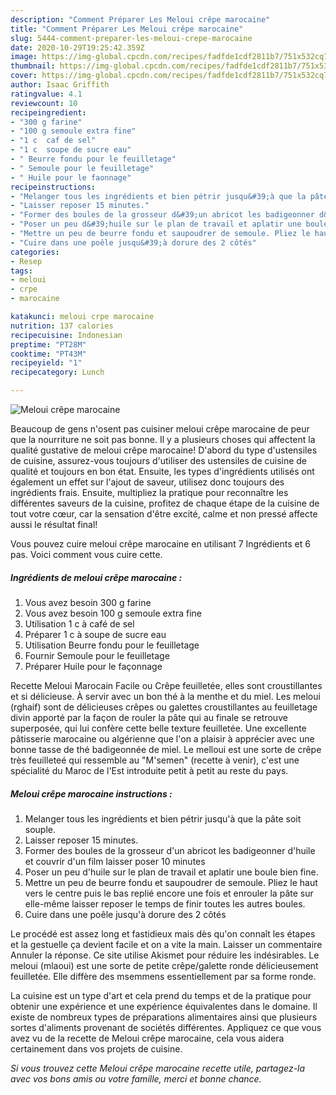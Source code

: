 ```yaml
---
description: "Comment Préparer Les Meloui crêpe marocaine"
title: "Comment Préparer Les Meloui crêpe marocaine"
slug: 5444-comment-preparer-les-meloui-crepe-marocaine
date: 2020-10-29T19:25:42.359Z
image: https://img-global.cpcdn.com/recipes/fadfde1cdf2811b7/751x532cq70/meloui-crepe-marocaine-photo-principale-de-la-recette.jpg
thumbnail: https://img-global.cpcdn.com/recipes/fadfde1cdf2811b7/751x532cq70/meloui-crepe-marocaine-photo-principale-de-la-recette.jpg
cover: https://img-global.cpcdn.com/recipes/fadfde1cdf2811b7/751x532cq70/meloui-crepe-marocaine-photo-principale-de-la-recette.jpg
author: Isaac Griffith
ratingvalue: 4.1
reviewcount: 10
recipeingredient:
- "300 g farine"
- "100 g semoule extra fine"
- "1 c  caf de sel"
- "1 c  soupe de sucre eau"
- " Beurre fondu pour le feuilletage"
- " Semoule pour le feuilletage"
- " Huile pour le faonnage"
recipeinstructions:
- "Melanger tous les ingrédients et bien pétrir jusqu&#39;à que la pâte soit souple."
- "Laisser reposer 15 minutes."
- "Former des boules de la grosseur d&#39;un abricot les badigeonner d&#39;huile et couvrir d&#39;un film laisser poser 10 minutes"
- "Poser un peu d&#39;huile sur le plan de travail et aplatir une boule bien fine."
- "Mettre un peu de beurre fondu et saupoudrer de semoule. Pliez le haut vers le centre puis le bas replié encore une fois et enrouler la pâte sur elle-même laisser reposer le temps de finir toutes les autres boules."
- "Cuire dans une poêle jusqu&#39;à dorure des 2 côtés"
categories:
- Resep
tags:
- meloui
- crpe
- marocaine

katakunci: meloui crpe marocaine 
nutrition: 137 calories
recipecuisine: Indonesian
preptime: "PT28M"
cooktime: "PT43M"
recipeyield: "1"
recipecategory: Lunch

---
```



![Meloui crêpe marocaine](https://img-global.cpcdn.com/recipes/fadfde1cdf2811b7/751x532cq70/meloui-crepe-marocaine-photo-principale-de-la-recette.jpg)

Beaucoup de gens n'osent pas cuisiner meloui crêpe marocaine de peur que la nourriture ne soit pas bonne. Il y a plusieurs choses qui affectent la qualité gustative de meloui crêpe marocaine! D'abord du type d'ustensiles de cuisine, assurez-vous toujours d'utiliser des ustensiles de cuisine de qualité et toujours en bon état. Ensuite, les types d'ingrédients utilisés ont également un effet sur l'ajout de saveur, utilisez donc toujours des ingrédients frais. Ensuite, multipliez la pratique pour reconnaître les différentes saveurs de la cuisine, profitez de chaque étape de la cuisine de tout votre cœur, car la sensation d'être excité, calme et non pressé affecte aussi le résultat final!

<!--inarticleads1-->

Vous pouvez cuire meloui crêpe marocaine en utilisant 7 Ingrédients et 6 pas. Voici comment vous cuire cette.

##### Ingrédients de meloui crêpe marocaine :

1. Vous avez besoin 300 g farine
1. Vous avez besoin 100 g semoule extra fine
1. Utilisation 1 c à café de sel
1. Préparer 1 c à soupe de sucre eau
1. Utilisation  Beurre fondu pour le feuilletage
1. Fournir  Semoule pour le feuilletage
1. Préparer  Huile pour le façonnage


Recette Meloui Marocain Facile ou Crêpe feuilletée, elles sont croustillantes et si délicieuse. À servir avec un bon thé à la menthe et du miel. Les meloui (rghaif) sont de délicieuses crêpes ou galettes croustillantes au feuilletage divin apporté par la façon de rouler la pâte qui au finale se retrouve superposée, qui lui confère cette belle texture feuilletée. Une excellente pâtisserie marocaine ou algérienne que l&#39;on a plaisir à apprécier avec une bonne tasse de thé badigeonnée de miel. Le melloui est une sorte de crêpe très feuilleteé qui ressemble au &#34;M&#39;semen&#34; (recette à venir), c&#39;est une spécialité du Maroc de l&#39;Est introduite petit à petit au reste du pays. 

<!--inarticleads2-->

##### Meloui crêpe marocaine instructions :

1. Melanger tous les ingrédients et bien pétrir jusqu&#39;à que la pâte soit souple.
1. Laisser reposer 15 minutes.
1. Former des boules de la grosseur d&#39;un abricot les badigeonner d&#39;huile et couvrir d&#39;un film laisser poser 10 minutes
1. Poser un peu d&#39;huile sur le plan de travail et aplatir une boule bien fine.
1. Mettre un peu de beurre fondu et saupoudrer de semoule. Pliez le haut vers le centre puis le bas replié encore une fois et enrouler la pâte sur elle-même laisser reposer le temps de finir toutes les autres boules.
1. Cuire dans une poêle jusqu&#39;à dorure des 2 côtés


Le procédé est assez long et fastidieux mais dès qu&#39;on connaît les étapes et la gestuelle ça devient facile et on a vite la main. Laisser un commentaire Annuler la réponse. Ce site utilise Akismet pour réduire les indésirables. Le meloui (mlaoui) est une sorte de petite crêpe/galette ronde délicieusement feuilletée. Elle diffère des msemmens essentiellement par sa forme ronde. 

<!--inarticleads1-->

<p>
La cuisine est un type d'art et cela prend du temps et de la pratique pour obtenir une expérience et une expérience équivalentes dans le domaine. Il existe de nombreux types de préparations alimentaires ainsi que plusieurs sortes d'aliments provenant de sociétés différentes. Appliquez ce que vous avez vu de la recette de Meloui crêpe marocaine, cela vous aidera certainement dans vos projets de cuisine.
</p>

<p>
<i>Si vous trouvez cette Meloui crêpe marocaine recette utile, partagez-la avec vos bons amis ou votre famille, merci et bonne chance.</i>
</p>
